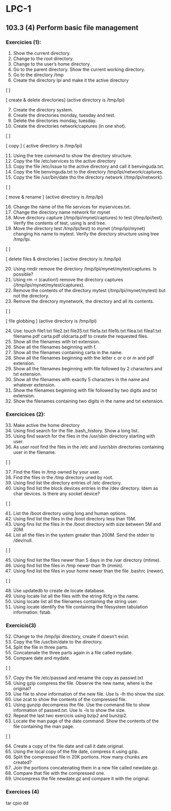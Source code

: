 # LPC-1


## 103.3 (4) Perform basic file management


### Exercicies (1):


 1. Show the current directory.
 2. Change to the root directory.
 3. Change to the user’s home directory.
 4. Go to the parent directory. Show the current working directory.
 5. Go to the directory /tmp
 6. Create the directory lpi and make it the active directory

[ ]

[ create & delete directories]  (active directory is /tmp/lpi)

 7. Create the directory system.
 8. Create the directories monday, tuesday and test.
 9. Delete the directories monday, tuesday.
 10. Create the directories network/captures (in one shot). 

[ ]

[ copy ] ( active directory is /tmp/lpi)

 11. Using the tree command to show the directory structure.
 12. Copy the file /etc/services to the active directory
 13. Copy the file /etc/issue to the active directory and call it benvinguda.txt.
 14. Copy the file benvinguda.txt to the directory /tmp/lpi/network/captures.
 15. Copy the file /usr/bin/date tho the directory network //tmp/lpi/network). 

[ ]

[ move & rename ] (active directory is /tmp/lpi)

 16. Change the name of the file services for myservices.txt.
 17. Change the directory name network for mynet
 18. Move directory capture (/tmp/lpi/mynet/captures) to test (/tmp/lpi/test). Verify the contents of test, using ls and tree.
 19. Move the directory test /tmp/lpi/test) to mynet (/tmp/lpi/mynet) changing his name to mytest. Verify the directory structure using tree /tmp/lpi.

[ ]

[ delete files & directories ] (active directory is /tmp/lpi)

 20. Using rmdir remove the directory /tmp/lpi/mynet/mytest/captures. Is possible?
 21. Using rm -r (caution!) remove the directory captures (/tmp/lpi/mynet/mytest/captures).
 22. Remove the contents of the directory mytest (/tmp/lpi/mynet/mytest) but not the directory.
 23. Remove the directory mynetwork, the directory and all its contents.

[ ]

[ file globbing ] (active directory is /tmp/lpi)

 24. Use: touch file1.txt file2.txt file35.txt file1a.txt file1b.txt filea.txt filea1.txt filename.pdf carta.pdf oldcarta.pdf to create the requested files.
 25. Show all the filenames  with txt extension.
 26. Show all the filenames beginning with f.
 27. Show all the filenames containing carta in the name.
 28. Show all the filenames beginning with the letter c or o or m and pdf extension.
 29. Show all the filenames beginning with file followed by 2 characters and txt extension.
 30. Show all the filenames with exactly 5 characters in the name and whatever extension.
 31. Show the filenames beginning with file followed by two digits and txt extension.
 32. Show the filenames containing two digits in the name and txt extension. 


### Exercicices (2):

 33. Make active the home directory
 34. Using find search for the file .bash_history. Show a long list.
 35. Using find search for the files in the /usr/sbin directory starting with user.
 36. As user root find the files in the /etc and /usr/sbin directories containing user in the filename.

[  ]

 37. Find the files in /tmp owned by your user.
 38. Find the files in the /tmp directory uned by root.
 39. Using find list the directory entries of /etc directory.
 40. Using find list the block devices entries in the /dev directory.  Idem as char devices. Is there any socket device?

[  ]

 41. List the /boot directory using long and human options.
 42. Using find list the files in the /boot directory less than 15M.
 43. Using fins list the files in the /boot directory with size between 5M and 20M.
 44. List all the files in the system greater than 200M. Send the stderr to /dev/null.

[  ]

 45. Using find list the files newer than 5 days in the /var directory (mtime).
 46. Using find list the files in /tmp newer than 1h (mmin).
 47. Using find list the files in your home newer than the file .bashrc (newer).

[  ]

 48. Use updatedb to create de locate database.
 49. Using locate list all the files with the string ifcfg in the name.
 50. Using locate list all the filenames containing the string user.
 51. Using locate identify the file containing the filesystem tabulation information: fstab.


### Exercicis(3)

 52. Change to the /tmp/lpi directory, create if doesn't exist.
 53. Copy the file /usr/bin/date to the directory.
 54. Split the file in three parts.
 55. Concatenate the three parts again in a file called mydate.
 56. Compare date and mydate.

[  ]

 57. Copy the file /etc/passwd and rename the copy as passwd.txt
 58. Using gzip compress the file. Observe the new name, where is the original?
 59. Use file to show information of the new file. Use ls -lh tho show the size.
 60. Use zcat to show the contents of the compressed file.
 61. Using gunzip decompress the file. Use the command file to show information of passwd.txt. Use ls -ls to show the size.
 62. Repeat the last two exercicis using  bzip2 and bunzip2.
 63. Locate the man page of the date command. Show the contents of the file containing the man page.

[  ]

 64. Create a copy of the file date and call it date.original.
 65. Using the local copy of the file date, compress it using gzip.
 66. Split the compressed file in 20K portions. How many chunks are created?
 67. Join the portions concatenating them in a new file called newdate.gz.
 68. Compare that file with the compressed one.
 69. Uncompress the file newdate.gz and compare it with the original.


### Exercices (4)

tar
cpio
dd


